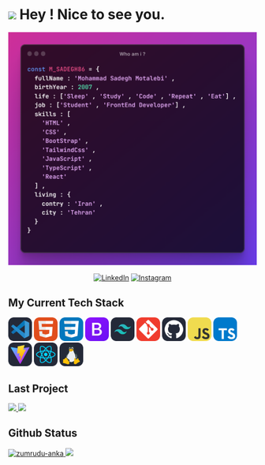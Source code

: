 <h1><img src="https://emojis.slackmojis.com/emojis/images/1531849430/4246/blob-sunglasses.gif?1531849430" width="30"/> Hey ! Nice to see you.</h1>

![Snap](./Who-am-i.png)

<div align="center">
    <a href="" target="_blank"><img alt="LinkedIn" src="https://img.shields.io/badge/linkedin-29146b?&style=for-the-badge&logo=linkedin&logoColor=white" /></a> 
    <a href="" target="_blank"><img alt="Instagram" src="https://img.shields.io/badge/Instargam-e33811?&style=for-the-badge&logo=instagram&logoColor=white" /></a>
</div> 

## My Current Tech Stack

<img src="https://github.com/tandpfun/skill-icons/blob/main/icons/VSCode-Dark.svg" width="48" title="Vscode">  <img src="https://github.com/tandpfun/skill-icons/blob/main/icons/HTML.svg" width="48" title="HTML">  <img src="https://github.com/tandpfun/skill-icons/blob/main/icons/CSS.svg" width="48" title="CSS">  <img src="https://github.com/tandpfun/skill-icons/blob/main/icons/Bootstrap.svg" width="48" title="BootStrap">  <img src="https://github.com/tandpfun/skill-icons/blob/main/icons/TailwindCSS-Dark.svg" width="48" title="TailWindCss">  <img src="https://github.com/tandpfun/skill-icons/blob/main/icons/Git.svg" width="48" title="Git">  <img src="https://github.com/tandpfun/skill-icons/blob/main/icons/Github-Dark.svg" width="48" title="Github">  <img src="https://github.com/tandpfun/skill-icons/blob/main/icons/JavaScript.svg" width="48" title="Javascript">  <img src="https://github.com/tandpfun/skill-icons/blob/main/icons/TypeScript.svg" width="48"  title="TypeScript">  <img src="https://github.com/tandpfun/skill-icons/blob/main/icons/Vite-Dark.svg" width="48"  title="Vite">  <img src="https://github.com/tandpfun/skill-icons/blob/main/icons/React-Dark.svg" width="48" title="React">  <img src="https://github.com/tandpfun/skill-icons/blob/main/icons/Linux-Dark.svg" width="48">


## Last Project

<div>
    <a href="https://github.com/M-SADEGH86/Pig-Game">
        <img src="https://github-readme-stats.vercel.app/api/pin/?username=M-SADEGH86&repo=Pig-Game&theme=algolia&hide_border=true">
    </a>
    <a href="https://github.com/M-SADEGH86/To-Do-List">
        <img src="https://github-readme-stats.vercel.app/api/pin/?username=M-SADEGH86&repo=To-Do-List&theme=algolia&hide_border=true">
    </a>
</div>


## Github Status

<div>
    <a href="https://github.com/M-SADEGH86" title="Go to Source">
      <img width=400 src="https://github-readme-stats.vercel.app/api?username=M-SADEGH86&show_icons=true&theme=algolia&hide_border=true" alt="zumrudu-anka" />
    </a>
    <a href="https://github.com/M-SADEGH86" title="Go to Source">
      <img width=400 src="https://github-readme-streak-stats.herokuapp.com?user=M-SADEGH86&theme=algolia" />
    </a>
</div>
